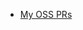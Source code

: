 - [My OSS PRs](https://github.com/search?q=author%3Aastr0n0mer+-user%3Aastr0n0mer+-user%3Aproceduretech+-user%3Atimelyschools+-user%3AWorkshop-Ventures&type=pullrequests)
